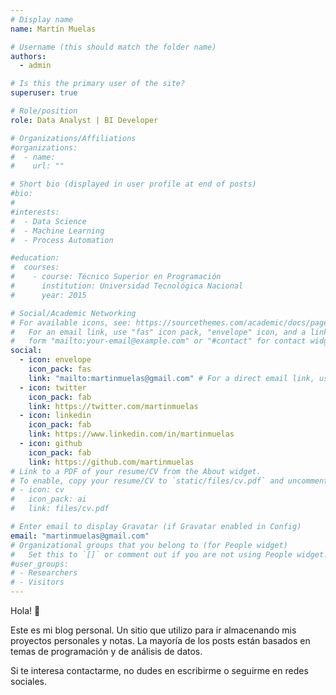 ```yaml
---
# Display name
name: Martín Muelas

# Username (this should match the folder name)
authors:
  - admin

# Is this the primary user of the site?
superuser: true

# Role/position
role: Data Analyst | BI Developer

# Organizations/Affiliations
#organizations:
#  - name:
#    url: ""

# Short bio (displayed in user profile at end of posts)
#bio:
#
#interests:
#  - Data Science
#  - Machine Learning
#  - Process Automation

#education:
#  courses:
#    - course: Técnico Superior en Programación
#      institution: Universidad Tecnológica Nacional
#      year: 2015

# Social/Academic Networking
# For available icons, see: https://sourcethemes.com/academic/docs/page-builder/#icons
#   For an email link, use "fas" icon pack, "envelope" icon, and a link in the
#   form "mailto:your-email@example.com" or "#contact" for contact widget.
social:
  - icon: envelope
    icon_pack: fas
    link: "mailto:martinmuelas@gmail.com" # For a direct email link, use "mailto:test@example.org".
  - icon: twitter
    icon_pack: fab
    link: https://twitter.com/martinmuelas
  - icon: linkedin
    icon_pack: fab
    link: https://www.linkedin.com/in/martinmuelas
  - icon: github
    icon_pack: fab
    link: https://github.com/martinmuelas
# Link to a PDF of your resume/CV from the About widget.
# To enable, copy your resume/CV to `static/files/cv.pdf` and uncomment the lines below.
# - icon: cv
#   icon_pack: ai
#   link: files/cv.pdf

# Enter email to display Gravatar (if Gravatar enabled in Config)
email: "martinmuelas@gmail.com"
# Organizational groups that you belong to (for People widget)
#   Set this to `[]` or comment out if you are not using People widget.
#user_groups:
# - Researchers
# - Visitors
---
```


<p>Hola! 👋</p>
<p>Este es mi blog personal. Un sitio que utilizo para ir almacenando mis proyectos personales y notas. La mayoría de los posts están basados en temas de programación y de análisis de datos.</p> 
<p>Si te interesa contactarme, no dudes en escribirme o seguirme en redes sociales.</p>
